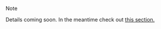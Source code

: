 
<div class="admonition note">
  <p class="admonition-title">Note</p>
  <p>Details coming soon. In the meantime check out <a href="../p2p-connection">this section.</a></p>
</div>

<br />
